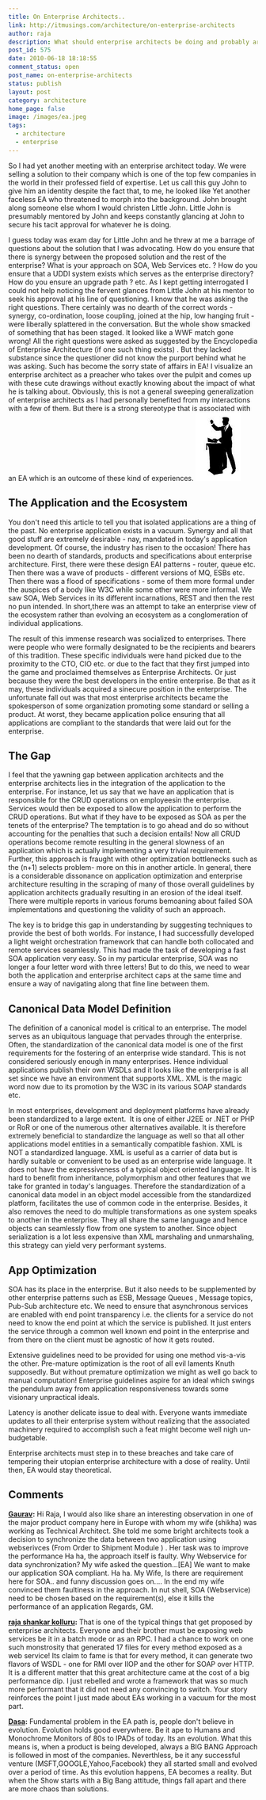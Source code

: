 ```yaml
---
title: On Enterprise Architects..
link: http://itmusings.com/architecture/on-enterprise-architects
author: raja
description: What should enterprise architects be doing and probably arent
post_id: 575
date: 2010-06-18 18:18:55
comment_status: open
post_name: on-enterprise-architects
status: publish
layout: post
category: architecture
home_page: false
image: /images/ea.jpeg
tags:
  - architecture
  - enterprise
---
```



So I had yet another meeting with an enterprise architect today. We were selling a solution to their company which is one of the top few companies in the world in their professed field of expertise. Let us call this guy John to give him an identity despite the fact that, to me, he looked like Yet another faceless EA who threatened to morph into the background. John brought along someone else whom I would christen Little John. Little John is presumably mentored by John and keeps constantly glancing at John to secure his tacit approval for whatever he is doing.

  
I guess today was exam day for Little John and he threw at me a barrage of questions about the solution that I was advocating. How do you ensure that there is synergy between the proposed solution and the rest of the enterprise? What is your approach on SOA, Web Services etc. ? How do you ensure that a UDDI system exists which serves as the enterprise directory? How do you ensure an upgrade path ? etc. As I kept getting interrogated I could not help noticing the fervent glances from Little John at his mentor to seek his approval at his line of questioning. I know that he was asking the right questions. There certainly was no dearth of the correct words - synergy, co-ordination, loose coupling, joined at the hip, low hanging fruit - were liberally splattered in the conversation. But the whole show smacked of something that has been staged. It looked like a WWF match gone wrong! All the right questions were asked as suggested by the Encyclopedia of Enterprise Architecture (if one such thing exists) . But they lacked substance since the questioner did not know the purport behind what he was asking. Such has become the sorry state of affairs in EA! I visualize an enterprise architect as a preacher who takes over the pulpit and comes up with these cute drawings without exactly knowing about the impact of what he is talking about. Obviously, this is not a general sweeping generalization of enterprise architects as I had personally benefited from my interactions with a few of them. But there is a strong stereotype that is associated with an EA which is an outcome of these kind of experiences. ![](/images/2010/06/preacher.jpg)

## The Application and the Ecosystem

You don't need this article to tell you that isolated applications are a thing of the past. No enterprise application exists in a vacuum. Synergy and all that good stuff are extremely desirable - nay, mandated in today's application development. Of course, the industry has risen to the occasion! There has been no dearth of standards, products and specifications about enterprise architecture. First, there were these design EAI patterns - router, queue etc. Then there was a wave of products - different versions of MQ, ESBs etc. Then there was a flood of specifications - some of them more formal under the auspices of a body like W3C while some other were more informal. We saw SOA, Web Services in its different incarnations, REST and then the rest no pun intended. In short,there was an attempt to take an enterprise view of the ecosystem rather than evolving an ecosystem as a conglomeration of individual applications.

The result of this immense research was socialized to enterprises. There were people who were formally designated to be the recipients and bearers of this tradition. These specific individuals were hand picked due to the proximity to the CTO, CIO etc. or due to the fact that they first jumped into the game and proclaimed themselves as Enterprise Architects. Or just because they were the best developers in the entire enterprise. Be that as it may, these individuals acquired a sinecure position in the enterprise. The unfortunate fall out was that most enterprise architects became the spokesperson of some organization promoting some standard or selling a product. At worst, they became application police ensuring that all applications are compliant to the standards that were laid out for the enterprise.

## The Gap

I feel that the yawning gap between application architects and the enterprise architects lies in the integration of the application to the enterprise. For instance, let us say that we have an application that is responsible for the CRUD operations on employeesin the enterprise. Services would then be exposed to allow the application to perform the CRUD operations. But what if they have to be exposed as SOA as per the tenets of the enterprise? The temptation is to go ahead and do so without accounting for the penalties that such a decision entails! Now all CRUD operations become remote resulting in the general slowness of an application which is actually implementing a very trivial requirement. Further, this approach is fraught with other optimization bottlenecks such as the (n+1) selects problem- more on this in another article. In general, there is a considerable dissonance on application optimization and enterprise architecture resulting in the scraping of many of those overall guidelines by application architects gradually resulting in an erosion of the ideal itself. There were multiple reports in various forums bemoaning about failed SOA implementations and questioning the validity of such an approach.

The key is to bridge this gap in understanding by suggesting techniques to provide the best of both worlds. For instance, I had successfully developed a light weight orchestration framework that can handle both collocated and remote services seamlessly. This had made the task of developing a fast SOA application very easy. So in my particular enterprise, SOA was no longer a four letter word with three letters! But to do this, we need to wear both the application and enterprise architect caps at the same time and ensure a way of navigating along that fine line between them.

## Canonical Data Model Definition

The definition of a canonical model is critical to an enterprise. The model serves as an ubiquitous language that pervades through the enterprise. Often, the standardization of the canonical data model is one of the first requirements for the fostering of an enterprise wide standard. This is not considered seriously enough in many enterprises. Hence individual applications publish their own WSDLs and it looks like the enterprise is all set since we have an environment that supports XML. XML is the magic word now due to its promotion by the W3C in its various SOAP standards etc.

In most enterprises, development and deployment platforms have already been standardized to a large extent.  It is one of either J2EE or .NET or PHP or RoR or one of the numerous other alternatives available. It is therefore extremely beneficial to standardize the language as well so that all other applications model entities in a semantically compatible fashion. XML is NOT a standardized language. XML is useful as a carrier of data but is hardly suitable or convenient to be used as an enterprise wide language. It does not have the expressiveness of a typical object oriented language. It is hard to benefit from inheritance, polymorphism and other features that we take for granted in today's languages. Therefore the standardization of a canonical data model in an object model accessible from the standardized platform, facilitates the use of common code in the enterprise. Besides, it also removes the need to do multiple transformations as one system speaks to another in the enterprise. They all share the same language and hence objects can seamlessly flow from one system to another. Since object serialization is a lot less expensive than XML marshaling and unmarshaling, this strategy can yield very performant systems.

## App Optimization

SOA has its place in the enterprise. But it also needs to be supplemented by other enterprise patterns such as ESB, Message Queues , Message topics, Pub-Sub architecture etc. We need to ensure that asynchronous services are enabled with end point transparency i.e. the clients for a service do not need to know the end point at which the service is published. It just enters the service through a common well known end point in the enterprise and from there on the client must be agnostic of how it gets routed.

Extensive guidelines need to be provided for using one method vis-a-vis the other. Pre-mature optimization is the root of all evil laments Knuth supposedly. But without premature optimization we might as well go back to manual computation! Enterprise guidelines aspire for an ideal which swings the pendulum away from application responsiveness towards some visionary unpractical ideals.

Latency is another delicate issue to deal with. Everyone wants immediate updates to all their enterprise system without realizing that the associated machinery required to accomplish such a feat might become well nigh un-budgetable.

Enterprise architects must step in to these breaches and take care of tempering their utopian enterprise architecture with a dose of reality. Until then, EA would stay theoretical.

## Comments

**[Gaurav](#1764 "2010-06-19 06:00:06"):** Hi Raja, I would also like share an interesting observation in one of the major product company here in Europe with whom my wife (shikha) was working as Technical Architect. She told me some bright architects took a decision to synchronize the data between two application using webserivces (From Order to Shipment Module ) . Her task was to improve the performance Ha ha, the approach itself is faulty. Why Webservice for data synchronization? My wife asked the question...[EA] We want to make our application SOA compliant. Ha ha. My Wife, Is there are requirement here for SOA.. and funny discussion goes on.... In the end my wife convinced them faultiness in the approach. In nut shell, SOA (Webservice) need to be chosen based on the requirement(s), else it kills the performance of an application Regards, GM.

**[raja shankar kolluru](#1766 "2010-06-20 16:09:50"):** That is one of the typical things that get proposed by enterprise architects. Everyone and their brother must be exposing web services be it in a batch mode or as an RPC. I had a chance to work on one such monstrosity that generated 17 files for every method exposed as a web service! Its claim to fame is that for every method, it can generate two flavors of WSDL - one for RMI over IIOP and the other for SOAP over HTTP. It is a different matter that this great architecture came at the cost of a big performance dip. I just rebelled and wrote a framework that was so much more performant that it did not need any convincing to switch. Your story reinforces the point I just made about EAs working in a vacuum for the most part.

**[Dasa](#1789 "2010-12-08 21:14:42"):** Fundamental problem in the EA path is, people don't believe in evolution. Evolution holds good everywhere. Be it ape to Humans and Monochrome Monitors of 80s to IPADs of today. Its an evolution. What this means is, when a product is being developed, always a BIG BANG Approach is followed in most of the companies. Neverthless, be it any successful venture (MSFT,GOOGLE,Yahoo,Facebook) they all started small and evolved over a period of time. As this evolution happens, EA becomes a reality. But when the Show starts with a Big Bang attitude, things fall apart and there are more chaos than solutions.

